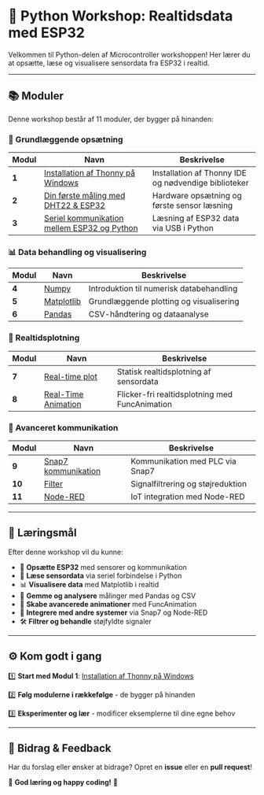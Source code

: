 # 🐍 Python Workshop: Realtidsdata med ESP32

Velkommen til Python-delen af Microcontroller workshoppen! Her lærer du at opsætte, læse og visualisere sensordata fra ESP32 i realtid.

---

## 📚 Moduler

Denne workshop består af 11 moduler, der bygger på hinanden:

### 🔧 Grundlæggende opsætning
| Modul | Navn | Beskrivelse |
|-------|------|-------------|
| **1** | [Installation af Thonny på Windows](./Modul%201:%20Installation%20af%20Thonny%20på%20Windows/) | Installation af Thonny IDE og nødvendige biblioteker |
| **2** | [Din første måling med DHT22 & ESP32](./Modul%202:%20Kursus:%20Din%20første%20måling%20med%20DHT22%20&%20ESP32/) | Hardware opsætning og første sensor læsning |
| **3** | [Seriel kommunikation mellem ESP32 og Python](./Modul%203:%20Seriel%20kommunikation%20mellem%20ESP32%20og%20Python%20via%20USB/) | Læsning af ESP32 data via USB i Python |

### 📊 Data behandling og visualisering
| Modul | Navn | Beskrivelse |
|-------|------|-------------|
| **4** | [Numpy](./Modul%204:%20Numpy/) | Introduktion til numerisk databehandling |
| **5** | [Matplotlib](./Modul%205:%20Matplotlib/) | Grundlæggende plotting og visualisering |
| **6** | [Pandas](./Modul%206:%20Pandas/) | CSV-håndtering og dataanalyse |

### 🚀 Realtidsplotning
| Modul | Navn | Beskrivelse |
|-------|------|-------------|
| **7** | [Real-time plot](./Modul%207:%20Real-time%20plot/) | Statisk realtidsplotning af sensordata |
| **8** | [Real-Time Animation](./Modul%208:%20Real-Time%20Animation/) | Flicker-fri realtidsplotning med FuncAnimation |

### 🔌 Avanceret kommunikation
| Modul | Navn | Beskrivelse |
|-------|------|-------------|
| **9** | [Snap7 kommunikation](./Modul%209:%20Snap7%20kommunikation/) | Kommunikation med PLC via Snap7 |
| **10** | [Filter](./Modul%2010:%20Filter/) | Signalfiltrering og støjreduktion |
| **11** | [Node-RED](./Modul%2011%20-%20Node-RED/) | IoT integration med Node-RED |

---

## 🎯 Læringsmål

Efter denne workshop vil du kunne:

- 🔧 **Opsætte ESP32** med sensorer og kommunikation
- 📡 **Læse sensordata** via seriel forbindelse i Python
- 📊 **Visualisere data** med Matplotlib i realtid
- 💾 **Gemme og analysere** målinger med Pandas og CSV
- 🚀 **Skabe avancerede animationer** med FuncAnimation
- 🔌 **Integrere med andre systemer** via Snap7 og Node-RED
- 🛠️ **Filtrer og behandle** støjfyldte signaler

---

## ⚙️ Kom godt i gang

1️⃣ **Start med Modul 1**: [Installation af Thonny på Windows](./Modul%201:%20Installation%20af%20Thonny%20på%20Windows/)

2️⃣ **Følg modulerne i rækkefølge** - de bygger på hinanden

3️⃣ **Eksperimenter og lær** - modificer eksemplerne til dine egne behov

---

## 🤝 Bidrag & Feedback

Har du forslag eller ønsker at bidrage? Opret en **issue** eller en **pull request**!

🚀 **God læring og happy coding!** 🎉